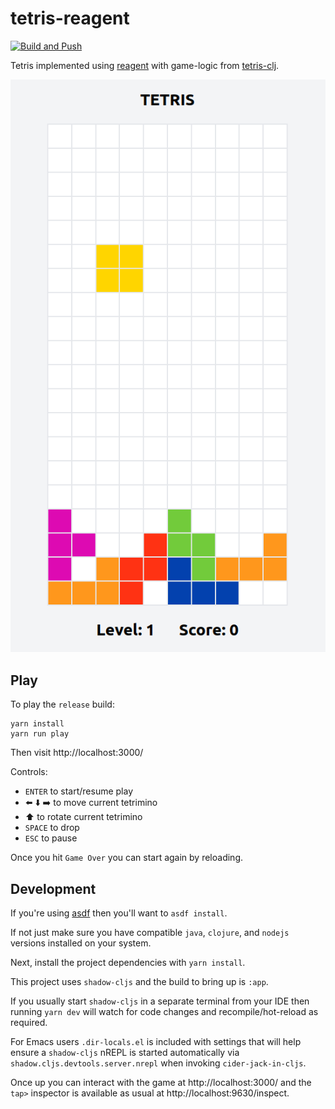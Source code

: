 # tetris-reagent

[![Build and Push](https://github.com/codeasone/tetris-reagent/actions/workflows/build.yml/badge.svg)](https://github.com/codeasone/tetris-reagent/actions/workflows/build.yml)

Tetris implemented using [reagent](https://github.com/reagent-project/reagent) with game-logic from [tetris-clj](https://github.com/codeasone/tetris-clj).

![Screenshot](./images/screenshot.png)

## Play
To play the `release` build:

```
yarn install
yarn run play
```

Then visit http://localhost:3000/

Controls:

- `ENTER` to start/resume play
- ⬅️ ⬇️ ➡️ to move current tetrimino
- ⬆️ to rotate current tetrimino
- `SPACE` to drop
- `ESC` to pause

Once you hit `Game Over` you can start again by reloading.

## Development

If you're using [asdf](https://github.com/asdf-vm/asdf) then you'll want to `asdf install`.

If not just make sure you have compatible `java`, `clojure`, and `nodejs` versions installed on your system.

Next, install the project dependencies with `yarn install`.

This project uses `shadow-cljs` and the build to bring up is `:app`.

If you usually start `shadow-cljs` in a separate terminal from your IDE then running `yarn dev` will watch for code changes and recompile/hot-reload as required.

For Emacs users `.dir-locals.el` is included with settings that will help ensure a `shadow-cljs` nREPL is started automatically via `shadow.cljs.devtools.server.nrepl` when invoking `cider-jack-in-cljs`.

Once up you can interact with the game at http://localhost:3000/ and the `tap>` inspector is available as usual at http://localhost:9630/inspect.
